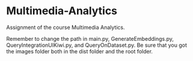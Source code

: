 # Multimedia-Analytics
Assignment of the course Multimedia Analytics.

Remember to change the path in main.py, GenerateEmbeddings.py, QueryIntegrationUIKiwi.py, and QueryOnDataset.py. Be sure that you got the images folder both in the dist folder and the root folder.
